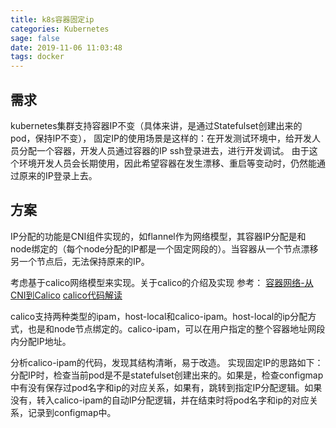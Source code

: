 ```yaml
---
title: k8s容器固定ip
categories: Kubernetes
sage: false
date: 2019-11-06 11:03:48
tags: docker
---
```


## 需求

kubernetes集群支持容器IP不变（具体来讲，是通过Statefulset创建出来的pod，保持IP不变），
固定IP的使用场景是这样的：在开发测试环境中，给开发人员分配一个容器，开发人员通过容器的IP ssh登录进去，进行开发调试。
由于这个环境开发人员会长期使用，因此希望容器在发生漂移、重启等变动时，仍然能通过原来的IP登录上去。

<!-- more -->

## 方案

IP分配的功能是CNI组件实现的，如flannel作为网络模型，其容器IP分配是和node绑定的（每个node分配的IP都是一个固定网段的）。当容器从一个节点漂移另一个节点后，无法保持原来的IP。

考虑基于calico网络模型来实现。关于calico的介绍及实现
参考：
    [容器网络-从CNI到Calico](http://dockone.io/article/2578)
    [calico代码解读](https://chenxy.blog.csdn.net/article/details/75270578)

calico支持两种类型的ipam，host-local和calico-ipam。host-local的ip分配方式，也是和node节点绑定的。calico-ipam，可以在用户指定的整个容器地址网段内分配IP地址。

分析calico-ipam的代码，发现其结构清晰，易于改造。
实现固定IP的思路如下：
    分配IP时，检查当前pod是不是statefulset创建出来的。如果是，检查configmap中有没有保存过pod名字和ip的对应关系，如果有，跳转到指定IP分配逻辑。如果没有，转入calico-ipam的自动IP分配逻辑，并在结束时将pod名字和ip的对应关系，记录到configmap中。
